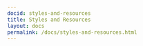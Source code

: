 ```yaml
---
docid: styles-and-resources 
title: Styles and Resources
layout: docs
permalink: /docs/styles-and-resources.html
---
```

